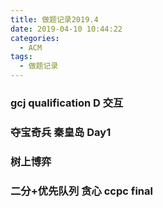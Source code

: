 ```yaml
---
title: 做题记录2019.4
date: 2019-04-10 10:44:22
categories:
  - ACM
tags:
  - 做题记录
---
```


### gcj qualification D 交互

### 夺宝奇兵 秦皇岛 Day1

### 树上博弈

### 二分+优先队列 贪心 ccpc final
